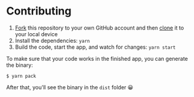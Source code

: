# Contributing

1. [Fork](https://help.github.com/articles/fork-a-repo/) this repository to your own GitHub account and then [clone](https://help.github.com/articles/cloning-a-repository/) it to your local device
2. Install the dependencies: `yarn`
3. Build the code, start the app, and watch for changes: `yarn start`

To make sure that your code works in the finished app, you can generate the binary:

```
$ yarn pack
```

After that, you'll see the binary in the `dist` folder 😀
